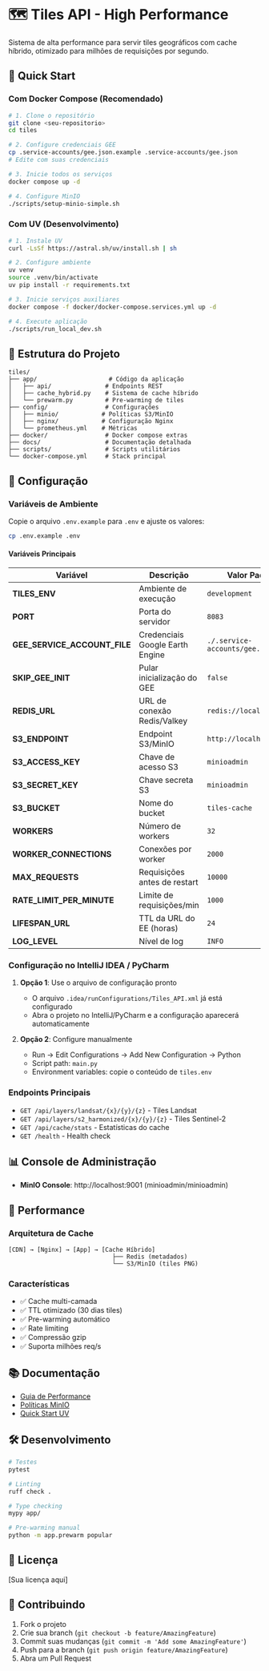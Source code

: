 # 🗺️ Tiles API - High Performance

Sistema de alta performance para servir tiles geográficos com cache híbrido, otimizado para milhões de requisições por segundo.

## 🚀 Quick Start

### Com Docker Compose (Recomendado)
```bash
# 1. Clone o repositório
git clone <seu-repositorio>
cd tiles

# 2. Configure credenciais GEE
cp .service-accounts/gee.json.example .service-accounts/gee.json
# Edite com suas credenciais

# 3. Inicie todos os serviços
docker compose up -d

# 4. Configure MinIO
./scripts/setup-minio-simple.sh
```

### Com UV (Desenvolvimento)
```bash
# 1. Instale UV
curl -LsSf https://astral.sh/uv/install.sh | sh

# 2. Configure ambiente
uv venv
source .venv/bin/activate
uv pip install -r requirements.txt

# 3. Inicie serviços auxiliares
docker compose -f docker/docker-compose.services.yml up -d

# 4. Execute aplicação
./scripts/run_local_dev.sh
```

## 📁 Estrutura do Projeto

```
tiles/
├── app/                    # Código da aplicação
│   ├── api/               # Endpoints REST
│   ├── cache_hybrid.py    # Sistema de cache híbrido
│   └── prewarm.py         # Pre-warming de tiles
├── config/                # Configurações
│   ├── minio/            # Políticas S3/MinIO
│   ├── nginx/            # Configuração Nginx
│   └── prometheus.yml    # Métricas
├── docker/                # Docker compose extras
├── docs/                  # Documentação detalhada
├── scripts/               # Scripts utilitários
└── docker-compose.yml     # Stack principal
```

## 🔧 Configuração

### Variáveis de Ambiente

Copie o arquivo `.env.example` para `.env` e ajuste os valores:

```bash
cp .env.example .env
```

#### Variáveis Principais

| Variável | Descrição | Valor Padrão |
|----------|-----------|---------------|
| **TILES_ENV** | Ambiente de execução | `development` |
| **PORT** | Porta do servidor | `8083` |
| **GEE_SERVICE_ACCOUNT_FILE** | Credenciais Google Earth Engine | `./.service-accounts/gee.json` |
| **SKIP_GEE_INIT** | Pular inicialização do GEE | `false` |
| **REDIS_URL** | URL de conexão Redis/Valkey | `redis://localhost:6379` |
| **S3_ENDPOINT** | Endpoint S3/MinIO | `http://localhost:9000` |
| **S3_ACCESS_KEY** | Chave de acesso S3 | `minioadmin` |
| **S3_SECRET_KEY** | Chave secreta S3 | `minioadmin` |
| **S3_BUCKET** | Nome do bucket | `tiles-cache` |
| **WORKERS** | Número de workers | `32` |
| **WORKER_CONNECTIONS** | Conexões por worker | `2000` |
| **MAX_REQUESTS** | Requisições antes de restart | `10000` |
| **RATE_LIMIT_PER_MINUTE** | Limite de requisições/min | `1000` |
| **LIFESPAN_URL** | TTL da URL do EE (horas) | `24` |
| **LOG_LEVEL** | Nível de log | `INFO` |

### Configuração no IntelliJ IDEA / PyCharm

1. **Opção 1**: Use o arquivo de configuração pronto
   - O arquivo `.idea/runConfigurations/Tiles_API.xml` já está configurado
   - Abra o projeto no IntelliJ/PyCharm e a configuração aparecerá automaticamente

2. **Opção 2**: Configure manualmente
   - Run → Edit Configurations → Add New Configuration → Python
   - Script path: `main.py`
   - Environment variables: copie o conteúdo de `tiles.env`

### Endpoints Principais
- `GET /api/layers/landsat/{x}/{y}/{z}` - Tiles Landsat
- `GET /api/layers/s2_harmonized/{x}/{y}/{z}` - Tiles Sentinel-2
- `GET /api/cache/stats` - Estatísticas do cache
- `GET /health` - Health check

## 📊 Console de Administração

- **MinIO Console**: http://localhost:9001 (minioadmin/minioadmin)

## 🚀 Performance

### Arquitetura de Cache
```
[CDN] → [Nginx] → [App] → [Cache Híbrido]
                             ├── Redis (metadados)
                             └── S3/MinIO (tiles PNG)
```

### Características
- ✅ Cache multi-camada
- ✅ TTL otimizado (30 dias tiles)
- ✅ Pre-warming automático
- ✅ Rate limiting
- ✅ Compressão gzip
- ✅ Suporta milhões req/s

## 📚 Documentação

- [Guia de Performance](docs/README_PERFORMANCE.md)
- [Políticas MinIO](docs/MINIO_POLICIES.md)
- [Quick Start UV](docs/QUICKSTART_UV.md)

## 🛠️ Desenvolvimento

```bash
# Testes
pytest

# Linting
ruff check .

# Type checking
mypy app/

# Pre-warming manual
python -m app.prewarm popular
```

## 📝 Licença

[Sua licença aqui]

## 🤝 Contribuindo

1. Fork o projeto
2. Crie sua branch (`git checkout -b feature/AmazingFeature`)
3. Commit suas mudanças (`git commit -m 'Add some AmazingFeature'`)
4. Push para a branch (`git push origin feature/AmazingFeature`)
5. Abra um Pull Request


